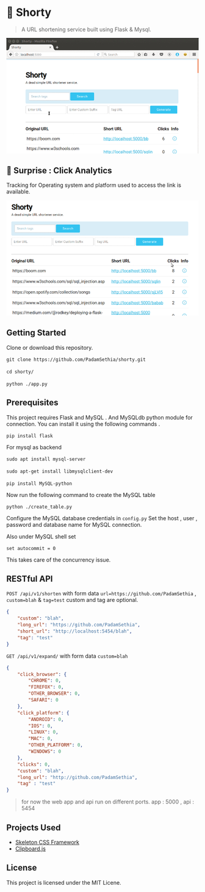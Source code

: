 #  :link: Shorty

> A URL shortening service built using Flask & Mysql. 

![Demo image of Shorty](./desc/hero_final.gif)


## :tada: Surprise : Click Analytics 

Tracking for Operating system and platform used to access the link is available.


![Demo image for analytics](./desc/ana_demo.gif)

## Getting Started

Clone or download this repository.

```
git clone https://github.com/PadamSethia/shorty.git

cd shorty/

python ./app.py
```

## Prerequisites

This project requires Flask and MySQL . 
And MySQLdb python module for connection.
You can install it using the following commands . 

```
pip install flask

```
For mysql as backend

```
sudo apt install mysql-server

sudo apt-get install libmysqlclient-dev

pip install MySQL-python
```

Now run the following command to create the MySQL table 

```
python ./create_table.py
```

Configure the MySQL database credentials in `config.py`
Set the host , user , password and database name for MySQL connection.

Also under MySQL shell set 

```
set autocommit = 0
```

This takes care of the concurrency issue.

## RESTful API


`POST /api/v1/shorten` with form data `url=https://github.com/PadamSethia` , `custom=blah` & `tag=test` custom and tag are optional.


```json
{
    "custom": "blah",
    "long_url": "https://github.com/PadamSethia",
    "short_url": "http://localhost:5454/blah",
    "tag": "test" 
}
```


`GET /api/v1/expand/` with form data `custom=blah`


```json
{
    "click_browser": {
        "CHROME": 0,
        "FIREFOX": 0,
        "OTHER_BROWSER": 0,
        "SAFARI": 0
    },
    "click_platform": {
        "ANDROID": 0,
        "IOS": 0,
        "LINUX": 0,
        "MAC": 0,
        "OTHER_PLATFORM": 0,
        "WINDOWS": 0
    },
    "clicks": 0,
    "custom": "blah",
    "long_url": "http://github.com/PadamSethia",
    "tag" : "test"
}
```


>for now the web app and api run on different ports.
>app : 5000 , api : 5454 

## Projects Used
* [Skeleton CSS Framework](http://getskeleton.com)
* [Clipboard.js](https://clipboardjs.com)

## License
This project is licensed under the MIT Licene.

